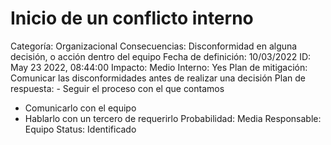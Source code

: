 # Inicio de un conflicto interno

Categoría: Organizacional
Consecuencias: Disconformidad en alguna decisión, o acción dentro del equipo
Fecha de definición: 10/03/2022
ID: May 23 2022, 08:44:00
Impacto: Medio
Interno: Yes
Plan de mitigación: Comunicar las disconformidades antes de realizar una decisión
Plan de respuesta: - Seguir el proceso con el que contamos
- Comunicarlo con el equipo
- Hablarlo con un tercero de requerirlo
Probabilidad: Media
Responsable: Equipo
Status: Identificado